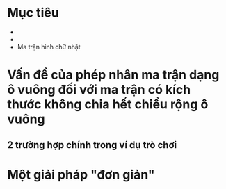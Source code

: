 # Mục tiêu
- 
- 
- Ma trận hình chữ nhật

# Vấn đề của phép nhân ma trận dạng ô vuông đối với ma trận có kích thước không chia hết chiều rộng ô vuông


## 2 trường hợp chính trong ví dụ trò chơi
# Một giải pháp "đơn giản"